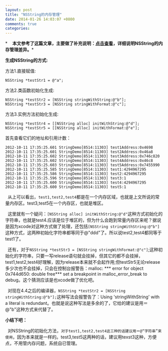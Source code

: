 ```yaml
---
layout: post
title: "NSString的内存管理"
date: 2014-01-26 14:03:07 +0800
comments: true
categories: 
---
```

*    **本文参考了这篇文章，主要做了补充说明：[点击查看](http://www.cnblogs.com/hellocby/archive/2012/08/23/2652201.html)，详细说明NSString的内存管理差异。***


<!-- more -->

**生成NSString的方式:**

方法1.直接赋值:   
 
	NSString *testStr1 = @"a";

方法2.类函数初始化生成:     

    NSString *testStr2 = [NSString stringWithString:@"b"];
    NSString *testStr3 = [NSString stringWithFormat:@"c"];

 方法3.实例方法初始化生成:　

    NSString *testStr4 = [[NSString alloc] initWithString:@"d"];
    NSString *testStr5 = [[NSString alloc] initWithFormat:@"e"];
    
首先查看它们的地址和引用计数：

	2012-10-11 17:35:25.601 StringDemo[8514:11303] test1Address:0x4698
	2012-10-11 17:35:25.601 StringDemo[8514:11303] test2Address:0x46a8
	2012-10-11 17:35:25.602 StringDemo[8514:11303] test3Address:0x746c820
	2012-10-11 17:35:25.602 StringDemo[8514:11303] test4Address:0x46c8
	2012-10-11 17:35:25.603 StringDemo[8514:11303] test5Address:0x7455990
	2012-10-11 17:35:25.585 StringDemo[8514:11303] test1:4294967295
	2012-10-11 17:35:25.586 StringDemo[8514:11303] test2:4294967295
	2012-10-11 17:35:25.596 StringDemo[8514:11303] test3:1
	2012-10-11 17:35:25.600 StringDemo[8514:11303] test4:4294967295
	2012-10-11 17:35:25.600 StringDemo[8514:11303] test5:1
	
  从上可以看出，`test1,test2,test4`都是在一个内存区域，也就是上文所说的常量内存区。test3,test5在一个内存区，也就是堆区。

  这里就有一个疑问：`[NSString alloc] initWithString:@"d"`这种方式初始化的字符串，也就是test4.应该是位于堆区的，但为什么会跑到常量内存区来呢？据说是因为xcode对这种方式做了处理，还包括`[NSString stringWithString:@"b"]`这种方式，这两种初始化字符串都等同于@"ddd"了。所以说test2,test4都同等于test1了。

  还有，对于`NSString *testStr3 = [NSString stringWithFormat:@"c"]`;这种初始化的字符串，只要一写release语句就会挂掉，但其它的都不会挂掉，test1,test2,test4好理解，因为release本来就不会起作用;但testStr5无论release多少次也不会挂掉，只会在控制台报警告：malloc: *** error for object 0x744d650: double free*** set a breakpoint in malloc_error_break to debug。这个猜测应该是也xcode做了优化吧。

  对现在4.4之后的编译器，`NSString *testStr2 = [NSString stringWithString:@"b"];`这种写法会报警告了：Using 'stringWithString' with a literal is redundant。也就是说这种写法是多余的了，它给的建议是用＝@"b"这种方式来代替了。


**小结下吧：**

  对NSString的初始化方法，`对于test1,test2,test4这三种的话建议用＝@“字符串”来使用`，因为本来就是一样的。test3,test5这两种的话，建议用texst3这种，方便点，不用管内存问题，系统自已管理。



